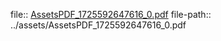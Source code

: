 file:: [AssetsPDF_1725592647616_0.pdf](../assets/AssetsPDF_1725592647616_0.pdf)
file-path:: ../assets/AssetsPDF_1725592647616_0.pdf
